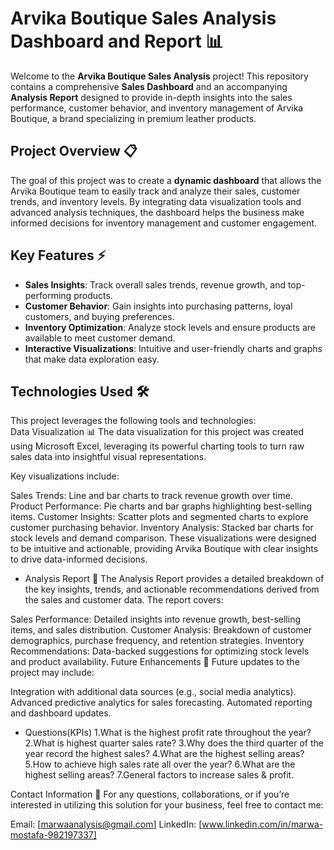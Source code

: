 # **Arvika Boutique Sales Analysis Dashboard and Report**  📊

Welcome to the **Arvika Boutique Sales Analysis** project! This repository contains a comprehensive **Sales Dashboard** and an accompanying **Analysis Report** designed to provide in-depth insights into the sales performance, customer behavior, and inventory management of Arvika Boutique, a brand specializing in premium leather products.

## **Project Overview**  📋

The goal of this project was to create a **dynamic dashboard** that allows the Arvika Boutique team to easily track and analyze their sales, customer trends, and inventory levels. By integrating data visualization tools and advanced analysis techniques, the dashboard helps the business make informed decisions for inventory management and customer engagement.

## **Key Features**  ⚡

- **Sales Insights**: Track overall sales trends, revenue growth, and top-performing products.  
- **Customer Behavior**: Gain insights into purchasing patterns, loyal customers, and buying preferences.  
- **Inventory Optimization**: Analyze stock levels and ensure products are available to meet customer demand.  
- **Interactive Visualizations**: Intuitive and user-friendly charts and graphs that make data exploration easy.

## **Technologies Used**  🛠️

This project leverages the following tools and technologies:  
Data Visualization 📊
The data visualization for this project was created using Microsoft Excel, leveraging its powerful charting tools to turn raw sales data into insightful visual representations.

Key visualizations include:

Sales Trends: Line and bar charts to track revenue growth over time.
Product Performance: Pie charts and bar graphs highlighting best-selling items.
Customer Insights: Scatter plots and segmented charts to explore customer purchasing behavior.
Inventory Analysis: Stacked bar charts for stock levels and demand comparison.
These visualizations were designed to be intuitive and actionable, providing Arvika Boutique with clear insights to drive data-informed decisions.
  
- Analysis Report 📑
The Analysis Report provides a detailed breakdown of the key insights, trends, and actionable recommendations derived from the sales and customer data. The report covers:

Sales Performance: Detailed insights into revenue growth, best-selling items, and sales distribution.
Customer Analysis: Breakdown of customer demographics, purchase frequency, and retention strategies.
Inventory Recommendations: Data-backed suggestions for optimizing stock levels and product availability.
Future Enhancements 🚀
Future updates to the project may include:

Integration with additional data sources (e.g., social media analytics).
Advanced predictive analytics for sales forecasting.
Automated reporting and dashboard updates.

- Questions(KPIs)
 1.What is the highest profit rate throughout the year?
2.What is highest quarter sales rate?
3.Why does the third quarter of the year record the highest sales? 
4.What are the highest selling areas?
5.How to achieve high sales rate all over the year?
6.What are the highest selling areas?
7.General factors to increase sales & profit.

Contact Information 📧
For any questions, collaborations, or if you’re interested in utilizing this solution for your business, feel free to contact me:

Email: [marwaanalysis@gmail.com]
LinkedIn: [www.linkedin.com/in/marwa-mostafa-982197337]
